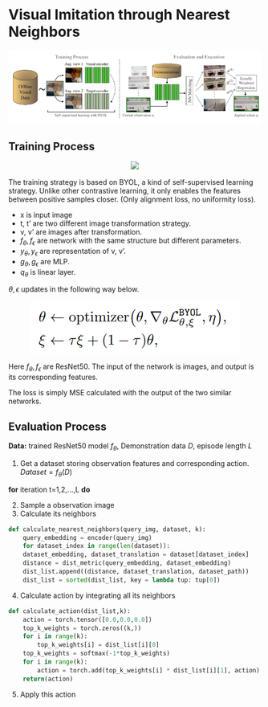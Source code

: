 # Visual Imitation through Nearest Neighbors

<div align='center'>
    <img src='VINN/image-20230906124723047.png' />
</div>

## Training Process

<div align='center'>
    <img src='https://production-media.paperswithcode.com/methods/Screenshot_2021-03-15_at_19.58.32_ENGHInW.png' />
</div>

The training strategy is based on BYOL, a kind of self-supervised learning strategy. Unlike other contrastive learning, it only enables the features between positive samples closer. (Only alignment loss, no uniformity loss).

- x is input image
- t, t’ are two different image transformation strategy.
- v, v’ are images after transformation.
- $f_{\theta},f_{\epsilon}$ are network with the same structure but different parameters.
- $y_{\theta},y_{\epsilon}$ are representation of v, v’.
- $g_{\theta},g_{\epsilon}$ are MLP.
- $q_{\theta}$ is linear layer.

$\theta,\epsilon$ updates in the following way below.

<div align='center'>
    <img src='VINN/image-20230906133623122.png' />
</div>

Here $f_{\theta},f_{\epsilon}$ are ResNet50. The input of the network is images, and output is its corresponding features.

The loss is simply MSE calculated with the output of the two similar networks.

## Evaluation Process

**Data:** trained ResNet50 model $f_{\theta}$, Demonstration data $D$, episode length $L$

1. Get a dataset storing observation features and corresponding action. $Dataset=f_{\theta}(D)$

**for** iteration t=1,2,...,L **do**

2. Sample a observation image
3. Calculate its neighbors

```python
def calculate_nearest_neighbors(query_img, dataset, k):
    query_embedding = encoder(query_img)
    for dataset_index in range(len(dataset)):
    dataset_embedding, dataset_translation = dataset[dataset_index]
    distance = dist_metric(query_embedding, dataset_embedding)
    dist_list.append((distance, dataset_translation, dataset_path))
    dist_list = sorted(dist_list, key = lambda tup: tup[0])
```

4. Calculate action by integrating all its neighbors

```python
def calculate_action(dist_list,k):
    action = torch.tensor([0.0,0.0,0.0])
    top_k_weights = torch.zeros((k,))
    for i in range(k):
    	top_k_weights[i] = dist_list[i][0]
    top_k_weights = softmax(-1*top_k_weights)
    for i in range(k):
        action = torch.add(top_k_weights[i] * dist_list[i][1], action)
    return(action)
```

5. Apply this action

